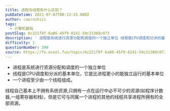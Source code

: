 ```yaml
---
title: 进程与线程有什么区别？
pubDatetime: 2021-07-07T00:12:15.000Z
author: caorushizi
tags:
  - 计算机基础
postSlug: 6c221f8f-6a86-45f9-8141-59c21388c073
description: ' 进程是系统进行资源分配和调度的一个独立单位 线程是CPU调度和分派的基本单位，它是比进程更小的能独立运行的基本单位 一个进程至少由一个线程组成。 线程自己基本上不拥有系统资源,只拥有一点在运行中必不可少的资源(如程序计数器,一组寄存器和栈)，但是它可与同属一个进程的其他的线程共享进程所拥有的全部资源。 '
difficulty: 1
questionNumber: 399
source: https://fe.ecool.fun/topic/6c221f8f-6a86-45f9-8141-59c21388c073
---
```


* 进程是系统进行资源分配和调度的一个独立单位
* 线程是CPU调度和分派的基本单位，它是比进程更小的能独立运行的基本单位
* 一个进程至少由一个线程组成。

线程自己基本上不拥有系统资源,只拥有一点在运行中必不可少的资源(如程序计数器,一组寄存器和栈)，但是它可与同属一个进程的其他的线程共享进程所拥有的全部资源。
